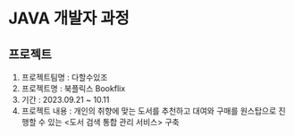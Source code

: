 # JAVA 개발자 과정
## 프로젝트 ##

1. 프로젝트팀명 : 다할수있조
2. 프로젝트명 : 북플릭스 Bookflix
3. 기간 : 2023.09.21 ~ 10.11
4. 프로젝트 내용 :
 개인의 취향에 맞는 도서를 추천하고 대여와 구매를 원스탑으로 진행할 수 있는 <도서 검색 통합 관리 서비스> 구축


